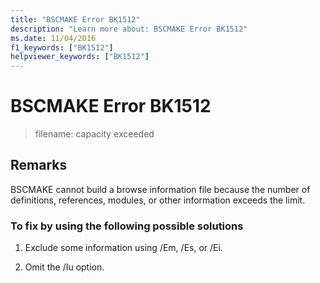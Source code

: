 ```yaml
---
title: "BSCMAKE Error BK1512"
description: "Learn more about: BSCMAKE Error BK1512"
ms.date: 11/04/2016
f1_keywords: ["BK1512"]
helpviewer_keywords: ["BK1512"]
---
```

# BSCMAKE Error BK1512

> filename: capacity exceeded

## Remarks

BSCMAKE cannot build a browse information file because the number of definitions, references, modules, or other information exceeds the limit.

### To fix by using the following possible solutions

1. Exclude some information using /Em, /Es, or /Ei.

1. Omit the /Iu option.
